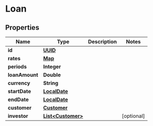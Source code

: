 # Loan

## Properties
Name | Type | Description | Notes
------------ | ------------- | ------------- | -------------
**id** | [**UUID**](UUID.md) |  | 
**rates** | [**Map**](Map.md) |  | 
**periods** | **Integer** |  | 
**loanAmount** | **Double** |  | 
**currency** | **String** |  | 
**startDate** | [**LocalDate**](LocalDate.md) |  | 
**endDate** | [**LocalDate**](LocalDate.md) |  | 
**customer** | [**Customer**](Customer.md) |  | 
**investor** | [**List&lt;Customer&gt;**](Customer.md) |  |  [optional]
